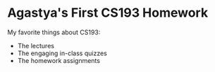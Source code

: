 # Agastya's First CS193 Homework
My favorite things about CS193:
- The lectures
- The engaging in-class quizzes
- The homework assignments
